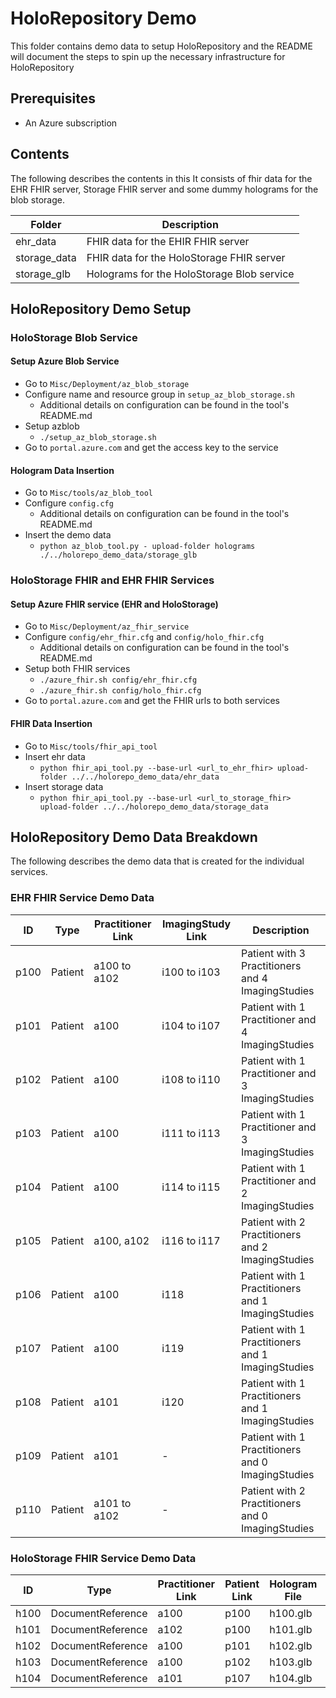 # HoloRepository Demo
This folder contains demo data to setup HoloRepository and the README will document the steps to spin up the necessary infrastructure for HoloRepository

## Prerequisites
- An Azure subscription

## Contents
The following describes the contents in this
It consists of fhir data for the EHR FHIR server, Storage FHIR server and some dummy holograms for the blob storage.

| Folder       | Description                                |
|--------------|--------------------------------------------|
| ehr_data     | FHIR data for the EHIR FHIR server         |
| storage_data | FHIR data for the HoloStorage FHIR server  |
| storage_glb  | Holograms for the HoloStorage Blob service |

## HoloRepository Demo Setup
### HoloStorage Blob Service
#### Setup Azure Blob Service
- Go to `Misc/Deployment/az_blob_storage`
- Configure name and resource group in `setup_az_blob_storage.sh`
    - Additional details on configuration can be found in the tool's README.md
- Setup azblob
    - `./setup_az_blob_storage.sh`
- Go to `portal.azure.com` and get the access key to the service

#### Hologram Data Insertion
- Go to `Misc/tools/az_blob_tool`
- Configure `config.cfg`
    - Additional details on configuration can be found in the tool's README.md
- Insert the demo data
    - `python az_blob_tool.py - upload-folder holograms ./../holorepo_demo_data/storage_glb`

### HoloStorage FHIR and EHR FHIR Services
#### Setup Azure FHIR service (EHR and HoloStorage)
- Go to `Misc/Deployment/az_fhir_service`
- Configure `config/ehr_fhir.cfg` and `config/holo_fhir.cfg`
    - Additional details on configuration can be found in the tool's README.md
- Setup both FHIR services
    - `./azure_fhir.sh config/ehr_fhir.cfg`
    - `./azure_fhir.sh config/holo_fhir.cfg`
- Go to `portal.azure.com` and get the FHIR urls to both services

#### FHIR Data Insertion
- Go to `Misc/tools/fhir_api_tool`
- Insert ehr data
    - `python fhir_api_tool.py --base-url <url_to_ehr_fhir> upload-folder ../../holorepo_demo_data/ehr_data`
- Insert storage data
    - `python fhir_api_tool.py --base-url <url_to_storage_fhir> upload-folder ../../holorepo_demo_data/storage_data`

## HoloRepository Demo Data Breakdown
The following describes the demo data that is created for the individual services.

### EHR FHIR Service Demo Data
| ID   | Type    | Practitioner Link | ImagingStudy Link | Description                                       |
|------|---------|-------------------|-------------------|---------------------------------------------------|
| p100 | Patient | a100 to a102      | i100 to i103      | Patient with 3 Practitioners and 4 ImagingStudies |
| p101 | Patient | a100              | i104 to i107      | Patient with 1 Practitioner and 4 ImagingStudies  |
| p102 | Patient | a100              | i108 to i110      | Patient with 1 Practitioner and 3 ImagingStudies  |
| p103 | Patient | a100              | i111 to i113      | Patient with 1 Practitioner and 3 ImagingStudies  |
| p104 | Patient | a100              | i114 to i115      | Patient with 1 Practitioner and 2 ImagingStudies  |
| p105 | Patient | a100, a102        | i116 to i117      | Patient with 2 Practitioners and 2 ImagingStudies |
| p106 | Patient | a100              | i118              | Patient with 1 Practitioners and 1 ImagingStudies |
| p107 | Patient | a100              | i119              | Patient with 1 Practitioners and 1 ImagingStudies |
| p108 | Patient | a101              | i120              | Patient with 1 Practitioners and 1 ImagingStudies |
| p109 | Patient | a101              | -                 | Patient with 1 Practitioners and 0 ImagingStudies |
| p110 | Patient | a101 to a102      | -                 | Patient with 2 Practitioners and 0 ImagingStudies |

### HoloStorage FHIR Service Demo Data
| ID   | Type              | Practitioner Link | Patient Link | Hologram File | Description |
|------|-------------------|-------------------|--------------|---------------|-------------|
| h100 | DocumentReference | a100              | p100         | h100.glb      | Ribcage     |
| h101 | DocumentReference | a102              | p100         | h101.glb      | Lungs       |
| h102 | DocumentReference | a100              | p101         | h102.glb      | Abdomen     |
| h103 | DocumentReference | a100              | p102         | h103.glb      | Pelvis      |
| h104 | DocumentReference | a101              | p107         | h104.glb      | Airways     |

